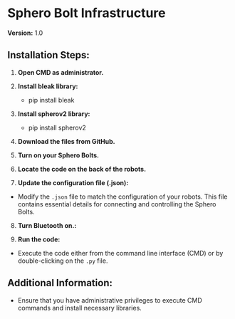# Sphero Bolt Infrastructure

**Version:** 1.0

## Installation Steps:

1. **Open CMD as administrator.**
   
2. **Install bleak library:** 
    - pip install bleak
3. **Install spherov2 library:** 
    - pip install spherov2
4. **Download the files from GitHub.**

5. **Turn on your Sphero Bolts.**

6. **Locate the code on the back of the robots.**

7. **Update the configuration file (.json):**
- Modify the `.json` file to match the configuration of your robots. This file contains essential details for connecting and controlling the Sphero Bolts.

8. **Turn Bluetooth on.:**

9. **Run the code:**
- Execute the code either from the command line interface (CMD) or by double-clicking on the `.py` file.

## Additional Information:

- Ensure that you have administrative privileges to execute CMD commands and install necessary libraries.
